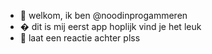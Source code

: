 - 👋 welkom, ik ben @noodinprogammeren
- �   dit is mij eerst app hoplijk vind je het leuk
- 🌱  laat een reactie achter plss
<!---
noodinprogammeren/noodinprogammeren is a ✨ special ✨ repository because its `README.md` (this file) appears on your GitHub profile.
You can click the Preview link to take a look at your changes.
--->
